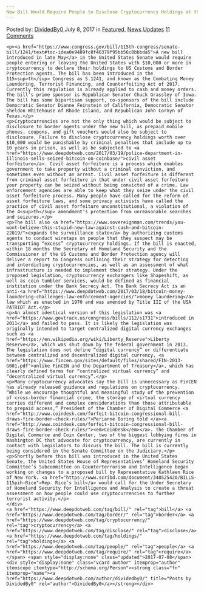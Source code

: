 ```yaml
---
New Bill Would Require People to Disclose Cryptocurrency Holdings at the Border
---
```

<article class="post-listing post-21157 post type-post status-publish format-standard has-post-thumbnail hentry  tag-bill tag-border tag-cryptocurrency tag-disclose tag-holdings tag-people tag-require">
    <div class="post-inner">
        <span>Posted by: <a href="https://www.deepdotweb.com/author/dividedby0/" title="">DividedBy0 </a></span>
    <span>July 8, 2017</span>
    <span>in <a href="https://www.deepdotweb.com/category/deepdot-news/" rel="category tag">Featured</a>, <a href="https://www.deepdotweb.com/category/news-updates/" rel="category tag">News Updates</a></span>
    <span><a href="https://www.deepdotweb.com/2017/07/08/new-bill-would-require-people-to-disclose/#comments">11 Comments</a></span>
    </p>
    <div class="clear"></div>
    
    <p><a href="https://www.congress.gov/bill/115th-congress/senate-bill/1241/text#toc-idea0e9489fc8f46379f95bb56c8bbbda5">A new bill introduced in late May</a> in the United States Senate would require people entering or leaving the United States with $10,000 or more in cryptocurrency to declare their holdings to US Customs and Border Protection agents. The bill has been introduced in the 115<sup>th</sup> Congress as S.1241, and known as the Combating Money Laundering, Terrorist Financing, and Counterfeiting Act of 2017. Currently this regulation is already applied to cash and money orders. The bill’s prime sponsor is Republican Senator Chuck Grassley of Iowa. The bill has some bipartisan support, co-sponsors of the bill include Democratic Senator Dianne Feinstein of California, Democratic Senator Sheldon Whitehouse of Rhode Island, and Republican John Cornyn of Texas.</p>
    <p>Cryptocurrencies are not the only thing which would be subject to disclosure to border agents under the new bill, as prepaid mobile phones, coupons, and gift vouchers would also be subject to disclosure. Failure to disclose cryptocurrency holdings worth over $10,000 would be punishable by criminal penalties that include up to 10 years in prison, as well as be subjected to <a href="https://www.deepdotweb.com/2017/03/19/police-department-in-illinois-sells-seized-bitcoin-on-coinbase/">civil asset forfeiture</a>. Civil asset forfeiture is a process which enables government to take property without a criminal conviction, and sometimes even without an arrest. Civil asset forfeiture is different from criminal asset forfeiture in that under civil asset forfeiture your property can be seized without being convicted of a crime. Law enforcement agencies are able to keep what they seize under the civil asset forfeiture process. Many people have called for the reform of asset forfeiture laws, and some privacy activists have called the practice of civil asset forfeiture unconstitutional, a violation of the 4<sup>th</sup> amendment’s protection from unreasonable searches and seizures.</p>
    <p>The bill also <a href="https://www.sovereignman.com/trends/you-wont-believe-this-stupid-new-law-against-cash-and-bitcoin-22019/">expands the surveillance state</a> by authorizing customs agents to conduct wiretaps on people that they suspect may be transporting “excess” cryptocurrency holdings. If the bill is enacted, within 18 months the Secretary of Homeland Security and the Commissioner of the US Customs and Border Protection agency will deliver a report to Congress outlining their strategy for detecting and interdicting cryptocurrencies, as well as an assessment of what infrastructure is needed to implement their strategy. Under the proposed legislation, cryptocurrency exchangers like Shapeshift, as well as coin tumbler services, would be defined as financial institution under the Bank Secrecy Act. The Bank Secrecy Act is an anti-<a href="https://www.deepdotweb.com/2017/03/18/bitcoin-money-laundering-challenges-law-enforcement-agencies/">money laundering</a> law which as enacted in 1970 and was amended by Title III of the USA PATRIOT Act.</p>
    <p>An almost identical version of this legislation was <a href="https://www.govtrack.us/congress/bills/112/s1731">introduced in 2011</a> and failed to pass. It is likely the legislation was originally intended to target centralized digital currency exchanges such as <a href="https://en.wikipedia.org/wiki/Liberty_Reserve">Liberty Reserve</a>, which was shut down by the federal government in 2013. The legislation does not define “digital currency” or differentiate between centralized and decentralized digital currency, <a href="https://www.fincen.gov/sites/default/files/shared/FIN-2013-G001.pdf">unlike FinCEN and the Department of Treasury</a>, which has clearly defined terms for “centralized virtual currency” and “decentralized virtual currency”.</p>
    <p>Many cryptocurrency advocates say the bill is unnecessary as FinCEN has already released guidance and regulations on cryptocurrency. “While we encourage thoughtful and meaningful study of the prevention of cross-border financial crime, the storage of virtual currency carries different and complex considerations than those attributable to prepaid access,” President of the Chamber of Digital Commerce <a href="http://www.coindesk.com/forfeit-bitcoin-congressional-bill-draws-fire-border-check-rules/">Perianne Boring told </a><a href="http://www.coindesk.com/forfeit-bitcoin-congressional-bill-draws-fire-border-check-rules/"><em>CoinDesk</em></a>. The Chamber of Digital Commerce and Coin Center, two of the biggest lobbying firms in Washington DC that advocate for cryptocurrency, are currently in contact with legislators to discuss the bill. The bill is currently being considered in the Senate Committee on the Judiciary.</p>
    <p>Shortly before this bill was introduced in the United States Senate, the United States House of Representatives’ Homeland Security Committee’s Subcommittee on Counterterrorism and Intelligence began working on changes to a proposed bill by Representative Kathleen Rice of New York. <a href="https://www.scribd.com/document/348525420/BILLS-115pih-Rice">Rep. Rice’s bill</a> would call for the Under Secretary of Homeland Security for Intelligence and Analysis to create a threat assessment on how people could use cryptocurrencies to further terrorist activity.</p>
    </div>
    <a href="https://www.deepdotweb.com/tag/bill/" rel="tag">bill</a> <a href="https://www.deepdotweb.com/tag/border/" rel="tag">border</a> <a href="https://www.deepdotweb.com/tag/cryptocurrency/" rel="tag">cryptocurrency</a> <a href="https://www.deepdotweb.com/tag/disclose/" rel="tag">disclose</a> <a href="https://www.deepdotweb.com/tag/holdings/" rel="tag">holdings</a> <a href="https://www.deepdotweb.com/tag/people/" rel="tag">people</a> <a href="https://www.deepdotweb.com/tag/require/" rel="tag">require</a></span> <span style="display:none" class="updated">2017-07-08</span>
    <div style="display:none" class="vcard author" itemprop="author" itemscope itemtype="http://schema.org/Person"><strong class="fn" itemprop="name"><a href="https://www.deepdotweb.com/author/dividedby0/" title="Posts by DividedBy0" rel="author">DividedBy0</a></strong></div>
    
